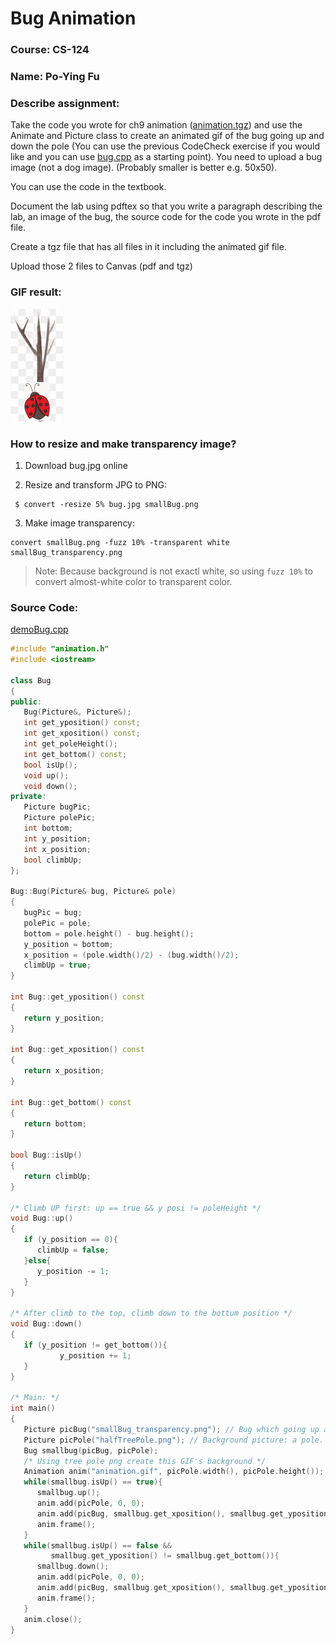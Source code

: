 # Bug Animation

### Course: CS-124

### Name: Po-Ying Fu

### Describe assignment:

Take the code you wrote for ch9 animation ([animation.tgz](https://ohlone.instructure.com/courses/15812/files/2545332?module_item_id=668468)) and use the Animate and Picture class to create an animated gif of the bug going up and down the pole (You can use the previous CodeCheck exercise if you would like and you can use [bug.cpp](https://ohlone.instructure.com/courses/15812/files/2545331?module_item_id=668469) as a starting point). You need to upload a bug image (not a dog image). (Probably smaller is better e.g. 50x50).

You can use the code in the textbook.

Document the lab using pdftex so that you write a paragraph describing the lab, an image of the bug, the source code for the code you wrote in the pdf file. 

Create a tgz file that has all files in it including the animated gif file.

Upload those 2 files to Canvas  (pdf and tgz)

### GIF result:

![bugClimbPoleUpAndDown](pic/Lab1_BugAnimation.gif)

### How to resize and make transparency image?

1. Download bug.jpg online

2. Resize and transform JPG to PNG:

```
 $ convert -resize 5% bug.jpg smallBug.png
```

3. Make image transparency:

```
convert smallBug.png -fuzz 10% -transparent white smallBug_transparency.png
```

> Note: Because background is not exactl white, so using `fuzz 10%` to convert almost-white color to transparent color.

### Source Code:

[demoBug.cpp](https://github.com/AmberFu/CS124_DataStructure_usingCpp/blob/main/Assignments/Lab1_BugAnimation/demoBug.cpp)

```cpp
#include "animation.h"
#include <iostream>

class Bug
{
public:
   Bug(Picture&, Picture&);
   int get_yposition() const;
   int get_xposition() const;
   int get_poleHeight();
   int get_bottom() const;
   bool isUp();
   void up();
   void down();
private:
   Picture bugPic;
   Picture polePic;
   int bottom;
   int y_position;
   int x_position;
   bool climbUp;
};

Bug::Bug(Picture& bug, Picture& pole)
{
   bugPic = bug;
   polePic = pole;
   bottom = pole.height() - bug.height();
   y_position = bottom;
   x_position = (pole.width()/2) - (bug.width()/2);
   climbUp = true;
}

int Bug::get_yposition() const
{
   return y_position;
}

int Bug::get_xposition() const
{
   return x_position;
}

int Bug::get_bottom() const
{
   return bottom;
}

bool Bug::isUp()
{
   return climbUp;
}

/* Climb UP first: up == true && y posi != poleHeight */
void Bug::up()
{
   if (y_position == 0){
      climbUp = false;
   }else{
      y_position -= 1;
   }
}

/* After climb to the top, climb down to the bottum position */
void Bug::down()
{
   if (y_position != get_bottom()){
           y_position += 1;
   }
}

/* Main: */
int main()
{
   Picture picBug("smallBug_transparency.png"); // Bug which going up and down.
   Picture picPole("halfTreePole.png"); // Background picture: a pole. 
   Bug smallbug(picBug, picPole);
   /* Using tree pole png create this GIF's background */
   Animation anim("animation.gif", picPole.width(), picPole.height());
   while(smallbug.isUp() == true){
      smallbug.up();
      anim.add(picPole, 0, 0);
      anim.add(picBug, smallbug.get_xposition(), smallbug.get_yposition());
      anim.frame();
   }
   while(smallbug.isUp() == false && 
         smallbug.get_yposition() != smallbug.get_bottom()){
      smallbug.down();
      anim.add(picPole, 0, 0);
      anim.add(picBug, smallbug.get_xposition(), smallbug.get_yposition());
      anim.frame();
   }
   anim.close();
}

```
